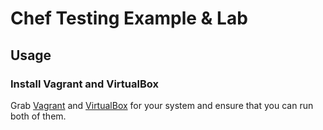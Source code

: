 # Chef Testing Example & Lab

## Usage

### Install Vagrant and VirtualBox

Grab [Vagrant][3] and [VirtualBox][4] for your system and ensure that you can run both of them.

[3]: https://www.vagrantup.com/
[4]: https://www.virtualbox.org/wiki/Downloads